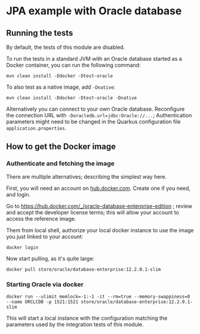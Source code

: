 # JPA example with Oracle database

## Running the tests

By default, the tests of this module are disabled.

To run the tests in a standard JVM with an Oracle database started as a Docker container, you can run the following command:

```
mvn clean install -Ddocker -Dtest-oracle
```

To also test as a native image, add `-Dnative`:

```
mvn clean install -Ddocker -Dtest-oracle -Dnative
```

Alternatively you can connect to your own Oracle database.
Reconfigure the connection URL with `-Doracledb.url=jdbc:Oracle://...`;
Authentication parameters might need to be changed in the Quarkus configuration file `application.properties`.

## How to get the Docker image

### Authenticate and fetching the image

There are multiple alternatives; describing the simplest way here.

First, you will need an account on [hub.docker.com](hub.docker.com). Create one if you need, and login.  

Go to https://hub.docker.com/_/oracle-database-enterprise-edition ; review and accept the developer license terms;
this will allow your account to access the reference image.

Them from local shell, authorize your local docker instance to use the image you just linked to your account:

```
docker login
```

Now start pulling, as it's quite large:
```
docker pull store/oracle/database-enterprise:12.2.0.1-slim
```

### Starting Oracle via docker

```
docker run --ulimit memlock=-1:-1 -it --rm=true --memory-swappiness=0 --name ORCLCDB -p 1521:1521 store/oracle/database-enterprise:12.2.0.1-slim
```

This will start a local instance with the configuration matching the parameters used by the integration tests of this module.
